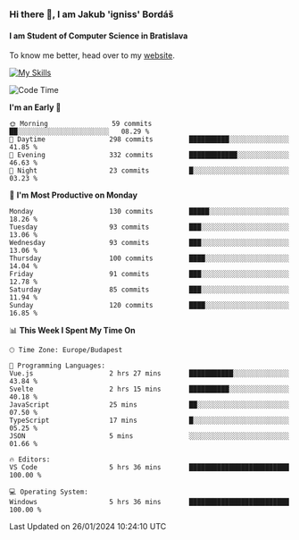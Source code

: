 ### Hi there 👋, I am Jakub 'igniss' Bordáš

#### I am Student of Computer Science in Bratislava
To know me better, head over to my [website](https://bordas.sk).

[![My Skills](https://skillicons.dev/icons?i=js,html,css,figma,svelte,java,kotlin,python,postgresql,typescript,nest,nodejs)](https://bordas.sk)


<!--START_SECTION:waka-->
![Code Time](http://img.shields.io/badge/Code%20Time-1%2C369%20hrs%209%20mins-blue)

**I'm an Early 🐤** 

```text
🌞 Morning                59 commits          ██░░░░░░░░░░░░░░░░░░░░░░░   08.29 % 
🌆 Daytime                298 commits         ██████████░░░░░░░░░░░░░░░   41.85 % 
🌃 Evening                332 commits         ████████████░░░░░░░░░░░░░   46.63 % 
🌙 Night                  23 commits          █░░░░░░░░░░░░░░░░░░░░░░░░   03.23 % 
```
📅 **I'm Most Productive on Monday** 

```text
Monday                   130 commits         █████░░░░░░░░░░░░░░░░░░░░   18.26 % 
Tuesday                  93 commits          ███░░░░░░░░░░░░░░░░░░░░░░   13.06 % 
Wednesday                93 commits          ███░░░░░░░░░░░░░░░░░░░░░░   13.06 % 
Thursday                 100 commits         ████░░░░░░░░░░░░░░░░░░░░░   14.04 % 
Friday                   91 commits          ███░░░░░░░░░░░░░░░░░░░░░░   12.78 % 
Saturday                 85 commits          ███░░░░░░░░░░░░░░░░░░░░░░   11.94 % 
Sunday                   120 commits         ████░░░░░░░░░░░░░░░░░░░░░   16.85 % 
```


📊 **This Week I Spent My Time On** 

```text
🕑︎ Time Zone: Europe/Budapest

💬 Programming Languages: 
Vue.js                   2 hrs 27 mins       ███████████░░░░░░░░░░░░░░   43.84 % 
Svelte                   2 hrs 15 mins       ██████████░░░░░░░░░░░░░░░   40.18 % 
JavaScript               25 mins             ██░░░░░░░░░░░░░░░░░░░░░░░   07.50 % 
TypeScript               17 mins             █░░░░░░░░░░░░░░░░░░░░░░░░   05.25 % 
JSON                     5 mins              ░░░░░░░░░░░░░░░░░░░░░░░░░   01.66 % 

🔥 Editors: 
VS Code                  5 hrs 36 mins       █████████████████████████   100.00 % 

💻 Operating System: 
Windows                  5 hrs 36 mins       █████████████████████████   100.00 % 
```


 Last Updated on 26/01/2024 10:24:10 UTC
<!--END_SECTION:waka-->
